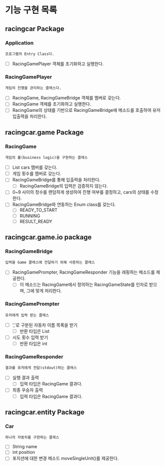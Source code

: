 # 기능 구현 목록

## racingcar Package

### Application
    프로그램의 Entry Class다.
- [ ] RacingGamePlayer 객체를 초기화하고 실행한다.

### RacingGamePlayer
    게임의 진행을 관리하는 클래스다.
- [ ] RacingGame, RacingGameBridge 객체를 멤버로 갖는다.
- [ ] RacingGame 객체를 초기화하고 실행한다.
- [ ] RacingGame의 상태를 기반으로 RacingGameBridge에 메소드를 호출하여 유저 입출력을 처리한다.

## racingcar.game Package

### RacingGame
    게임의 룰(business logic)을 구현하는 클래스
- [ ] List<Car> cars 멤버를 갖는다.
- [ ] 게임 횟수를 멤버로 갖는다.
- [ ] RacingGameBridge를 통해 입출력을 처리한다.
  - [ ] RacingGameBridge의 입력은 검증하지 않는다.
- [ ] 0~9 사이의 정수를 랜덤하게 생성하여 진행 여부를 결정하고, cars의 상태를 수정한다.
- [ ] RacingGameBridge와 연동하는 Enum class를 갖는다.
  - [ ] READY_TO_START
  - [ ] RUNNING
  - [ ] RESULT_READY

## racingcar.game.io package

### RacingGameBridge
    입력을 Game 클래스에 전달하기 위해 사용하는 클래스
- [ ] RacingGamePrompter, RacingGameResponder 기능을 래핑하는 메소드를 제공한다.
    - [ ] 이 메소드는 RacingGame에서 정의하는 RacingGameState를 인자로 받으며, 그에 맞게 처리한다.

### RacingGamePrompter
    유저에게 입력 받는 클래스
- [ ] ','로 구분된 자동차 이름 목록을 받기
    - [ ] 반환 타입은 List<Integer>
- [ ] 시도 횟수 입력 받기
    - [ ] 반환 타입은 int

### RacingGameResponder
    결과를 유저에게 전달(stdout)하는 클래스
- [ ] 실행 결과 출력
    - [ ] 입력 타입은 RacingGame 결과다.
- [ ] 최종 우승자 출력
    - [ ] 입력 타입은 RacingGame 결과다.

## racingcar.entity Package

### Car
    하나의 자동차를 구현하는 클래스
- [ ] String name
- [ ] int position
- [ ] 포지션에 대한 변경 메소드 moveSingleUnit()를 제공한다.